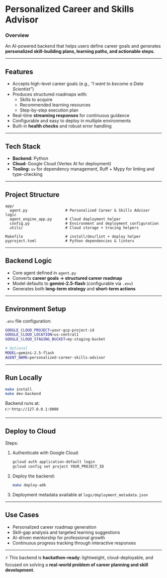 # Personalized Career and Skills Advisor

### Overview
An AI-powered backend that helps users define career goals and generates **personalized skill-building plans, learning paths, and actionable steps**.  

---

## Features  
- Accepts high-level career goals (e.g., *“I want to become a Data Scientist”*)  
- Produces structured roadmaps with:  
  - Skills to acquire  
  - Recommended learning resources  
  - Step-by-step execution plan  
- Real-time **streaming responses** for continuous guidance  
- Configurable and easy to deploy in multiple environments  
- Built-in **health checks** and robust error handling  

---

## Tech Stack  
- **Backend:** Python  
- **Cloud:** Google Cloud (Vertex AI for deployment)  
- **Tooling:** `uv` for dependency management, Ruff + Mypy for linting and type-checking  

---

## Project Structure  
```
app/
  agent.py                 # Personalized Career & Skills Advisor logic
  agent_engine_app.py      # Cloud deployment helper
  config.py                # Environment and deployment configuration
  utils/                   # Cloud storage + tracing helpers

Makefile                   # install/dev/lint + deploy helper
pyproject.toml             # Python dependencies & linters
```

---

## Backend Logic  
- Core agent defined in `agent.py`  
- Converts **career goals → structured career roadmap**  
- Model defaults to **gemini-2.5-flash** (configurable via `.env`)  
- Generates both **long-term strategy** and **short-term actions**  

---

## Environment Setup  
`.env` file configuration:  

```bash
GOOGLE_CLOUD_PROJECT=your-gcp-project-id
GOOGLE_CLOUD_LOCATION=us-central1
GOOGLE_CLOUD_STAGING_BUCKET=my-staging-bucket

# Optional
MODEL=gemini-2.5-flash
AGENT_NAME=personalized-career-skills-advisor
```

---

## Run Locally  
```bash
make install
make dev-backend
```
Backend runs at:  
👉 `http://127.0.0.1:8000`  

---

## Deploy to Cloud  
Steps:  
1. Authenticate with Google Cloud:  
   ```bash
   gcloud auth application-default login
   gcloud config set project YOUR_PROJECT_ID
   ```  
2. Deploy the backend:  
   ```bash
   make deploy-adk
   ```  
3. Deployment metadata available at `logs/deployment_metadata.json`  

---

## Use Cases
- Personalized career roadmap generation  
- Skill-gap analysis and targeted learning suggestions  
- AI-driven mentorship for professional growth  
- Continuous progress tracking through interactive responses  

---

⚡ This backend is **hackathon-ready**: lightweight, cloud-deployable, and focused on solving a **real-world problem of career planning and skill development**.  
